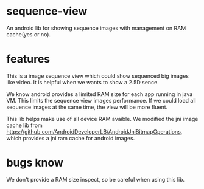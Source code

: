 sequence-view
=============

An android lib for showing sequence images with management on RAM cache(yes or no).

features
=============
This is a image sequence view which could show sequenced big images like video. It is helpful when we wants to show a 2.5D sence.

We know android provides a limited RAM size for each app running in java VM. This limits the sequence view images performance. If we could load all sequence images at the same time, the view will be more fluent.

This lib helps make use of all device RAM avaible. We modified the jni image cache lib from https://github.com/AndroidDeveloperLB/AndroidJniBitmapOperations, which provides a jni ram cache for android images.

bugs know
=============
We don't provide a RAM size inspect, so be careful when using this lib.
